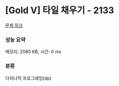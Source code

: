 # [Gold V] 타일 채우기 - 2133 

[문제 링크](https://www.acmicpc.net/problem/2133) 

### 성능 요약

메모리: 2080 KB, 시간: 0 ms

### 분류

다이나믹 프로그래밍(dp)

